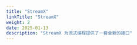 ```yaml
---
title: "StreamX"
linkTitle: "StreamX"
weight: 2
date: 2025-01-13
description: "StreamX 为流式编程提供了一套全新的接口"
---
```

